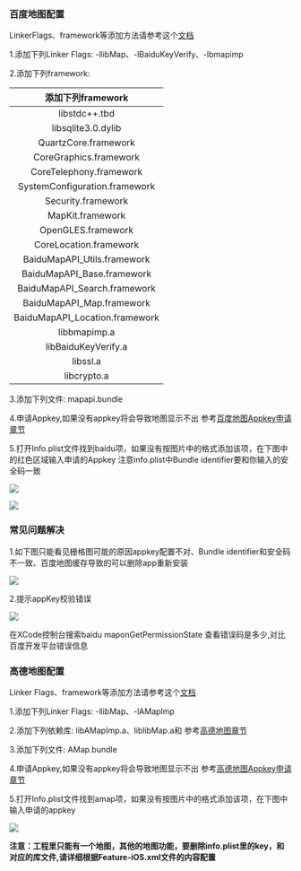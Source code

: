 ### 百度地图配置
LinkerFlags、framework等添加方法请参考这个[文档](/5PlusDocs/usemodule/iOSModuleConfig/common.md)

1.添加下列Linker Flags:  -llibMap、-lBaiduKeyVerify、-lbmapimp

2.添加下列framework: 

| 添加下列framework | 
| :-------: | 
| libstdc++.tbd |
| libsqlite3.0.dylib |
| QuartzCore.framework |
| CoreGraphics.framework |
| CoreTelephony.framework |
| SystemConfiguration.framework |
| Security.framework |
| MapKit.framework |
| OpenGLES.framework |
| CoreLocation.framework |
| BaiduMapAPI_Utils.framework |
| BaiduMapAPI_Base.framework |
| BaiduMapAPI_Search.framework |
| BaiduMapAPI_Map.framework |
| BaiduMapAPI_Location.framework |
| libbmapimp.a |
| libBaiduKeyVerify.a |
| libssl.a |
| libcrypto.a | 

3.添加下列文件: mapapi.bundle

4.申请Appkey,如果没有appkey将会导致地图显示不出
 参考[百度地图Appkey申请章节](http://ask.dcloud.net.cn/article/29)

5.打开Info.plist文件找到baidu项，如果没有按图片中的格式添加该项，在下图中的红色区域输入申请的Appkey
注意info.plist中Bundle identifier要和你输入的安全码一致

![](https://img.cdn.aliyun.dcloud.net.cn/nativedocs/5SDKiOS/map/1153.png)

![](https://img.cdn.aliyun.dcloud.net.cn/nativedocs/5SDKiOS/map/2460.png)


### 常见问题解决
1.如下图只能看见栅格图可能的原因appkey配置不对、Bundle identifier和安全码不一致、百度地图缓存导致的可以删除app重新安装

![](https://img.cdn.aliyun.dcloud.net.cn/nativedocs/5SDKiOS/map/2461.png)


2.提示appKey校验错误

![](https://img.cdn.aliyun.dcloud.net.cn/nativedocs/5SDKiOS/map/5178.png)

在XCode控制台搜索baidu maponGetPermissionState 查看错误码是多少,对比百度开发平台错误信息

### 高德地图配置
Linker Flags、framework等添加方法请参考这个[文档](/5PlusDocs/usemodule/iOSModuleConfig/common.md)

1.添加下列Linker Flags:  -llibMap、-lAMapImp

2.添加下列依赖库:
  libAMapImp.a、liblibMap.a和
   参考[高德地图章节](http://lbs.amap.com/api/ios-sdk/guide/create-project/manual-configuration)

3.添加下列文件: AMap.bundle

4.申请Appkey,如果没有appkey将会导致地图显示不出
 参考[高德地图Appkey申请章节](http://lbs.amap.com/api/ios-sdk/guide/create-project/get-key)

5.打开Info.plist文件找到amap项，如果没有按图片中的格式添加该项，在下图中输入申请的appkey
   
![](https://img.cdn.aliyun.dcloud.net.cn/nativedocs/5SDKiOS/map/28806.png)



**注意：工程里只能有一个地图，其他的地图功能，要删除info.plist里的key，和对应的库文件,请详细根据Feature-iOS.xml文件的内容配置**
